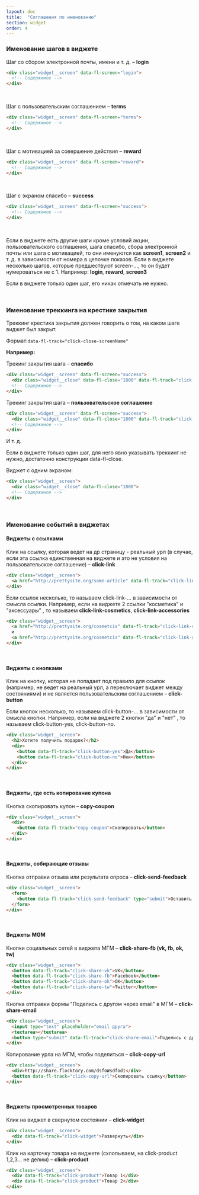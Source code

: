 ```yaml
---
layout: doc
title:  "Соглашения по именованию"
section: widget
order: 4
---
```


### Именование шагов в виджете

Шаг со сбором электронной почты, имени и т. д. – **login**

```html
<div class="widget__screen" data-fl-screen="login">
  <!-- Содержимое -->
</div>
```

<br>

Шаг с пользовательским соглашением – **terms**

```html
<div class="widget__screen" data-fl-screen="terms">
  <!-- Содержимое -->
</div>
```

<br>

Шаг c мотивацией за совершение действия – **reward**

```html
<div class="widget__screen" data-fl-screen="reward">
  <!-- Содержимое -->
</div>
```

<br>

Шаг с экраном спасибо – **success**

```html
<div class="widget__screen" data-fl-screen="success">
  <!-- Содержимое -->
</div>
```

<br>

Если в виджете есть другие шаги кроме условий акции, пользовательского соглашения, шага спасибо, сбора электронной почты или шага с мотивацией, то
они именуются как **screen1**, **screen2** и т. д. в зависимости от номера в цепочке показов.
Если в виджете несколько шагов, которые предшествуют screen-…, то он будет нумероваться  не с 1. Например: **login**, **reward**,  **screen3**


Если в виджете только один шаг, его никак отмечать не нужно.

<br>

### Именование треккинга на крестике закрытия

Треккинг крестика закрытия должен говорить о том, на каком шаге виджет был закрыт.

Формат:``` data-fl-track="click-close-screenName" ```


**Например:**

Трекинг закрытия шага – **спасибо**
```html
<div class="widget__screen" data-fl-screen="success">
  <div class="widget__close" data-fl-close="1800" data-fl-track="click-close-success">
  <!-- Содержимое -->
</div>
```


Трекинг закрытия шага – **пользовательское соглашение**
```html
<div class="widget__screen" data-fl-screen="success">
  <div class="widget__close" data-fl-close="1800" data-fl-track="click-close-success">
  <!-- Содержимое -->
</div>
```

И т. д.

Если в виджете только один шаг, для него явно указывать треккинг не нужно, достаточно конструкции data-fl-close.

Виджет с одним экраном:

```html
<div class="widget__screen">
  <div class="widget__close" data-fl-close="1800">
  <!-- Содержимое -->
</div>
```

<br>


### Именование событий в виджетах


#### Виджеты с ссылками
Клик на ссылку, которая ведет на др страницу - реальный урл (в случае, если эта ссылка единственная на виджете и это не условия на пользовательское соглашение) – **click-link**

```html
<div class="widget__screen">
  <a href="http://prettysite.org/some-article" data-fl-track="click-link">Перейти</a>
</div>
```


Если ссылок несколько, то называем click-link-…  в зависимости от смысла ссылки. Например, если на виджете 2 ссылки "косметика" и "аксессуары" , то называем **click-link-cosmetics**, **click-link-accessories**
```html
<div class="widget__screen">
  <a href="http://prettysite.org/cosmetcis" data-fl-track="click-link-cosmetics" target="_blank">Косметика</a>
  и
  <a href="http://prettysite.org/cosmetcis" data-fl-track="click-link-accessories" target="_blank">Аксессуары</a>
</div>
```

<br>

#### Виджеты с кнопками
Клик на кнопку, которая не попадает под правило для ссылок (например, не ведет на реальный урл, а переключает виджет между состояниями) и не является пользовательским соглашением – **click-button**


Если кнопок несколько, то называем click-button-…  в зависимости от смысла кнопки. Например, если на виджете 2 кнопки "да" и "нет" , то называем click-button-yes, click-button-no.
```html
<div class="widget__screen">
  <h2>Хотите получить подарок?</h2>
  <div>
    <button data-fl-track="click-button-yes">Да</button>
    <button data-fl-track="click-button-no">Неи</button>
  </div>
</div>
```

<br>

#### Виджеты, где есть копирование купона

Кнопка скопировать купон – **copy-coupon**
```html
<div class="widget__screen">
  <div>
    <button data-fl-track="copy-coupon">Скопировать</button>
  </div>
</div>
```

<br>

#### Виджеты, собирающие отзывы

Кнопка отправки отзыва или результата опроса – **click-send-feedback**
```html
<div class="widget__screen">
  <form>
    <button data-fl-track="click-send-feedback" type="submit">Оставить отзыв</button>
  </form>
</div>
```

<br>

#### Виджеты MGM

Кнопки социальных сетей в виджета МГМ – **click-share-fb (vk, fb, ok, tw)**
```html
<div class="widget__screen">
  <button data-fl-track="click-share-vk">VK</button>
  <button data-fl-track="click-share-fb">Facebook</button>
  <button data-fl-track="click-share-ok">OK</button>
  <button data-fl-track="click-share-tw">Twitter</button>
</div>
```

Кнопка отправки формы "Поделись с другом через email" в МГМ – **click-share-email**
```html
<div class="widget__screen">
  <input type="text" placeholder="email друга">
  <textarea></textarea>
  <button type="submit" data-fl-track="click-share-email">Поделись с другом</button>
</div>
```

Копирование урла на МГМ, чтобы поделиться – **click-copy-url**
```html
<div class="widget__screen">
  <div>http://share.flocktory.com/dsfoWsdfodI</div>
  <button data-fl-track="click-copy-url">Скопировать ссылку</button>
</div>
```

<br>

#### Виджеты просмотренных товаров

Клик на виджет в свернутом состоянии – **сlick-widget**
```html
<div class="widget__screen">
  <div data-fl-track="click-widget">Развернуть</div>
</div>
```

Клик на карточку товара на виджете  (схлопываем, на click-product 1,2,3… не делим) – **click-product**
```html
<div class="widget__screen">
  <div data-fl-track="click-product">Товар 1</div>
  <div data-fl-track="click-product">Товар 2</div>
</div>
```

